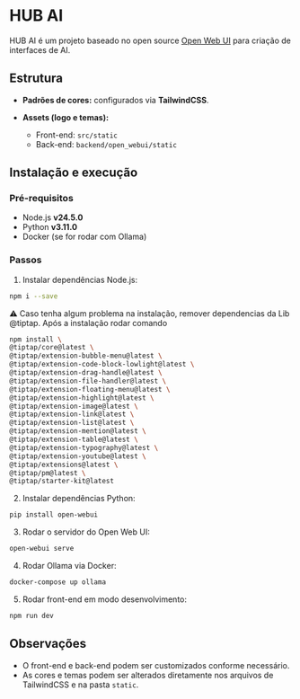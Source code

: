 # HUB AI

HUB AI é um projeto baseado no open source [Open Web UI](https://github.com/open-web-ui/open-web-ui) para criação de interfaces de AI.

## Estrutura

* **Padrões de cores:** configurados via **TailwindCSS**.
* **Assets (logo e temas):**

  * Front-end: `src/static`
  * Back-end: `backend/open_webui/static`

## Instalação e execução

### Pré-requisitos

* Node.js **v24.5.0**
* Python **v3.11.0**
* Docker (se for rodar com Ollama)

### Passos

1. Instalar dependências Node.js:

```bash
npm i --save
```

&#9888; Caso tenha algum problema na instalação, remover dependencias da Lib @tiptap. Após a instalação rodar comando

```bash
npm install \
@tiptap/core@latest \
@tiptap/extension-bubble-menu@latest \
@tiptap/extension-code-block-lowlight@latest \
@tiptap/extension-drag-handle@latest \
@tiptap/extension-file-handler@latest \
@tiptap/extension-floating-menu@latest \
@tiptap/extension-highlight@latest \
@tiptap/extension-image@latest \
@tiptap/extension-link@latest \
@tiptap/extension-list@latest \
@tiptap/extension-mention@latest \
@tiptap/extension-table@latest \
@tiptap/extension-typography@latest \
@tiptap/extension-youtube@latest \
@tiptap/extensions@latest \
@tiptap/pm@latest \
@tiptap/starter-kit@latest

```

2. Instalar dependências Python:

```bash
pip install open-webui
```

3. Rodar o servidor do Open Web UI:

```bash
open-webui serve
```

4. Rodar Ollama via Docker:

```bash
docker-compose up ollama
```

5. Rodar front-end em modo desenvolvimento:

```bash
npm run dev
```

## Observações

* O front-end e back-end podem ser customizados conforme necessário.
* As cores e temas podem ser alterados diretamente nos arquivos de TailwindCSS e na pasta `static`.
